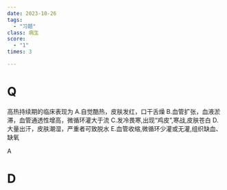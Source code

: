 ```yaml
---
date: 2023-10-26
tags:
  - "习题"
class: 病生
score:
  - "1"
times: 3

---
```



# Q
高热持续期的临床表现为
A.自觉酷热，皮肤发红，口干舌燥
B.血管扩张，血液淤滞，血管通透性增高，微循环灌大于流
C.发冷畏寒,出现“鸡皮”,寒战,皮肤苍白
D.大量出汗，皮肤潮湿，严重者可致脱水
E.血管收缩,微循环少灌或无灌,组织缺血、缺氧



A





# D
